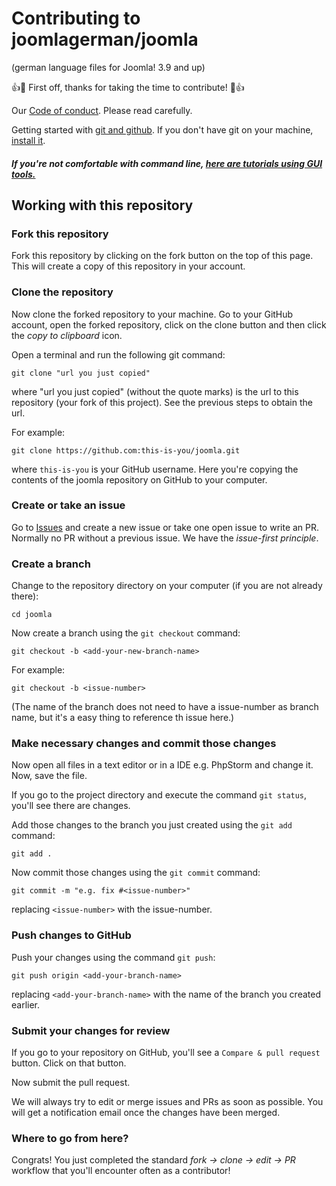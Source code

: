 # Contributing to joomlagerman/joomla
(german language files for Joomla! 3.9 and up)

:+1::tada: First off, thanks for taking the time to contribute! :tada::+1:

Our [Code of conduct](../CODE_OF_CONDUCT.md). Please read carefully.

Getting started with [git and github](https://guides.github.com/activities/hello-world/). If you don't have git on your machine, [install it]( https://help.github.com/articles/set-up-git/).
#### *If you're not comfortable with command line, [here are tutorials using GUI tools.]( #tutorials-using-other-tools )*

## Working with this repository

### Fork this repository

Fork this repository by clicking on the fork button on the top of this page.
This will create a copy of this repository in your account.

### Clone the repository

Now clone the forked repository to your machine. Go to your GitHub account, open the forked repository, click on the clone button and then click the *copy to clipboard* icon.

Open a terminal and run the following git command:

```
git clone "url you just copied"
```
where "url you just copied" (without the quote marks) is the url to this repository (your fork of this project). See the previous steps to obtain the url.

For example:
```
git clone https://github.com:this-is-you/joomla.git
```
where `this-is-you` is your GitHub username. Here you're copying the contents of the joomla repository on GitHub to your computer.

### Create or take an issue

Go to [Issues](https://github.com/joomlagerman/joomla/issues) and create a new issue or take one open issue to write an PR.  
Normally no PR without a previous issue. We have the *issue-first principle*.

### Create a branch

Change to the repository directory on your computer (if you are not already there):

```
cd joomla
```
Now create a branch using the `git checkout` command:
```
git checkout -b <add-your-new-branch-name>
```

For example:
```
git checkout -b <issue-number>
```
(The name of the branch does not need to have a issue-number as branch name, but it's a easy thing to reference th issue here.)

### Make necessary changes and commit those changes

Now open all files in a text editor or in a IDE e.g. PhpStorm and change it. Now, save the file.

If you go to the project directory and execute the command `git status`, you'll see there are changes.


Add those changes to the branch you just created using the `git add` command:

```
git add .
```

Now commit those changes using the `git commit` command:
```
git commit -m "e.g. fix #<issue-number>"
```
replacing `<issue-number>` with the issue-number.

### Push changes to GitHub

Push your changes using the command `git push`:
```
git push origin <add-your-branch-name>
```
replacing `<add-your-branch-name>` with the name of the branch you created earlier.

### Submit your changes for review

If you go to your repository on GitHub, you'll see a  `Compare & pull request` button. Click on that button.

Now submit the pull request.

We will always try to edit or merge issues and PRs as soon as possible. You will get a notification email once the changes have been merged.

### Where to go from here?

Congrats!  You just completed the standard _fork -> clone -> edit -> PR_ workflow that you'll encounter often as a contributor!
